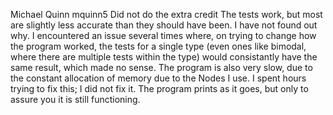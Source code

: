 Michael Quinn
mquinn5
Did not do the extra credit
The tests work, but most are slightly less accurate than they should have been.  I have not found out why.
I encountered an issue several times where, on trying to change how the program worked, the tests for a single type (even ones like bimodal, where there are multiple tests within the type) would consistantly have the same result, which made no sense.
The program is also very slow, due to the constant allocation of memory due to the Nodes I use. I spent hours trying to fix this; I did not fix it.
The program prints as it goes, but only to assure you it is still functioning.
